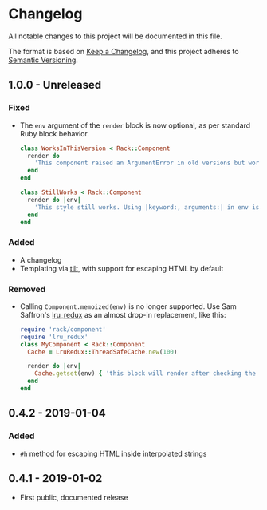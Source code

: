 # Changelog
All notable changes to this project will be documented in this file.

The format is based on [Keep a Changelog](https://keepachangelog.com/en/1.0.0/),
and this project adheres to [Semantic Versioning](https://semver.org/spec/v2.0.0.html).

## 1.0.0 - Unreleased
### Fixed
- The `env` argument of the `render` block is now optional, as per standard Ruby
  block behavior.
  ```ruby
  class WorksInThisVersion < Rack::Component
    render do
      'This component raised an ArgumentError in old versions but works now.'
    end
  end

  class StillWorks < Rack::Component
    render do |env|
      'This style still works. Using |keyword:, arguments:| in env is nice.'
    end
  end
  ```

### Added
- A changelog
- Templating via [tilt](https://github.com/rtomayko/tilt), with support for
  escaping HTML by default

### Removed
- Calling `Component.memoized(env)` is no longer supported. Use Sam Saffron's
  [lru_redux](https://github.com/SamSaffron/lru_redux) as an almost drop-in
  replacement, like this:

    ```ruby
    require 'rack/component'
    require 'lru_redux'
    class MyComponent < Rack::Component
      Cache = LruRedux::ThreadSafeCache.new(100)

      render do |env|
        Cache.getset(env) { 'this block will render after checking the cache' }
      end
    end
    ```

## 0.4.2 - 2019-01-04
### Added
- `#h` method for escaping HTML inside interpolated strings

## 0.4.1 - 2019-01-02
- First public, documented release
